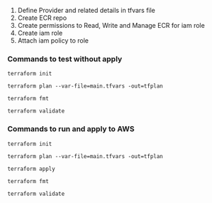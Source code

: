 
1. Define Provider and related details in tfvars file
2. Create ECR repo
3. Create permissions to Read, Write and Manage ECR for iam role
4. Create iam role
5. Attach iam policy to role

### Commands to test without apply
`terraform init`

`terraform plan --var-file=main.tfvars -out=tfplan`

`terraform fmt`

`terraform validate` 

### Commands to run and apply to AWS
`terraform init`

`terraform plan --var-file=main.tfvars -out=tfplan`

`terraform apply`

`terraform fmt`

`terraform validate` 

